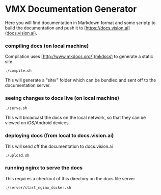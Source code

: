 # VMX Documentation Generator

Here you will find documentation in Markdown format and some scriptp
to build the documentation and push it to
[https://docs.vision.ai](docs.vision.ai).

### compiling docs (on local machine)

Compilation uses [http://www.mkdocs.org/](mkdocs) to generate a static
site.

```sh
./compile.sh
```

This will generate a "site/" folder which can be bundled and sent off
to the documentation server.

### seeing changes to docs live (on local machine)

```sh
./serve.sh
```

This will broadcast the docs on the local network, so that they can be
viewed on iOS/Android devices.

### deploying docs (from local to docs.vision.ai)

This will send off the documentation to docs.vision.ai

```sh
./upload.sh
```

### running nginx to serve the docs

This requires a checkout of this directory on the docs file server

```sh
./server/start_nginx_docker.sh
```
